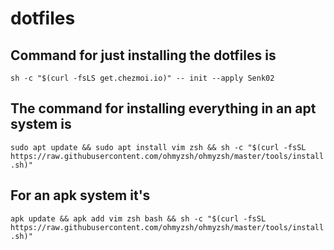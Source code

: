 # dotfiles
## Command for just installing the dotfiles is 
`sh -c "$(curl -fsLS get.chezmoi.io)" -- init --apply Senk02`

## The command for installing everything in an apt system is
`sudo apt update && sudo apt install vim zsh && sh -c "$(curl -fsSL https://raw.githubusercontent.com/ohmyzsh/ohmyzsh/master/tools/install.sh)"`

## For an apk system it's
`apk update && apk add vim zsh bash && sh -c "$(curl -fsSL https://raw.githubusercontent.com/ohmyzsh/ohmyzsh/master/tools/install.sh)"`
